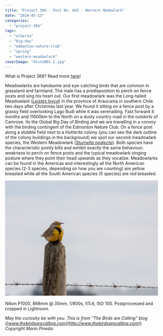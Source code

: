 ```yaml
---
title: "Project 366 - Post No. 045 - Western Medowlark"
date: "2019-05-13"
categories: 
  - "project-366"
tags: 
  - "alberta"
  - "big-day"
  - "edmonton-nature-club"
  - "spring"
  - "western-meadowlark"
coverImage: "dscn1001-1.jpg"
---
```


What is Project 366? Read more [here](https://thebirdsarecalling.com/2019/03/29/project-366/)!

Meadowlarks are handsome and eye-catching birds that are common in grassland and farmland. The male has a predisposition to perch on fence posts and sing his heart out. Our first meadowlark was the Long-tailed Meadowlark (_[Leistes loyca](https://ebird.org/species/lotmea1)_) in the province of Araucania in southern Chile two days after Christmas last year. We found it sitting on a fence post by a grassy field overlooking Lago Budi while it was serenading. Fast forward 4 months and 11000km to the North on a dusty country road in the outskirts of Camrose. Its the Global Big Day of Birding and we are travelling in a convoy with the birding contingent of the Edmonton Nature Club. On a fence post along a stubble field next to a Hutterite colony (you can see the dark outline of the colony buildings in the background) we spot our second meadowlark species, the Western Meadowlark (_[Sturnella neglecta](https://ebird.org/species/wesmea)_). Both species have the characteristic pointy bills and exhibit exactly the same behaviour; weakness to perch on fence posts and the typical meadowlark singing posture where they point their head upwards as they vocalize. Meadowlarks can be found in the Americas and interestingly all the North American species (2-3 species, depending on how you are counting) are yellow breasted while all the South American species (5 species) are red breasted.

![](images/dscn1001-1.jpg)

Nikon P1000, 868mm @ 35mm, 1/800s, f/5.6, ISO 100. Postprocessed and cropped in Lightroom.

_May the curiosity be with you. This is from “The Birds are Calling” blog ([www.thebirdsarecalling.com](http://www.thebirdsarecalling.com)). Copyright Mario Pineda._
